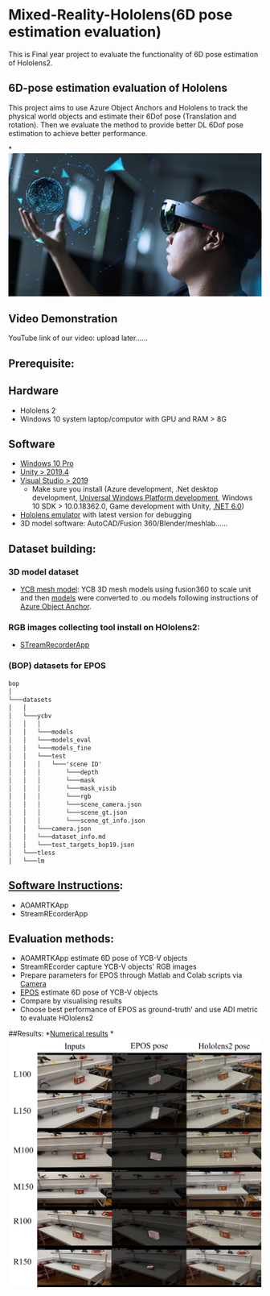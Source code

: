 # Mixed-Reality-Hololens(6D pose estimation evaluation)
 This is Final year project to evaluate the functionality of 6D pose estimation of Hololens2. 

## 6D-pose estimation evaluation of Hololens

This project aims to use Azure Object Anchors and Hololens to track the physical world objects and estimate their 6Dof pose (Translation and rotation).
Then we evaluate the method to provide better DL 6Dof pose estimation to achieve better performance.

*![](https://github.com/Anthony-EEE/Mixed-Reality-Hololens-6D-pose-estimation/blob/main/Images/msft-hololens-2.jpeg)
## Video Demonstration
YouTube link of our video: upload later......

## Prerequisite:
  ## Hardware

  * Hololens 2
  * Windows 10 system laptop/computor with GPU and RAM > 8G

  ## Software
  * [Windows 10 Pro](https://www.microsoft.com/en-gb/d/windows-10-pro/df77x4d43rkt?activetab=pivot:overviewtab)
  * [Unity > 2019.4](https://unity3d.com/get-unity/download/archive) 
  * [Visual Studio > 2019](https://docs.microsoft.com/en-gb/visualstudio/releases/2019/release-notes)
    * Make sure you install (Azure development, .Net desktop development, [Universal Windows Platform development](https://visualstudio.microsoft.com/en-gb/vs/features/universal-windows-platform/), Windows 10 SDK > 10.0.18362.0, Game development with Unity, [.NET 6.0](https://dotnet.microsoft.com/en-us/download/dotnet/6.0))
  * [Hololens emulator](https://docs.microsoft.com/en-us/windows/mixed-reality/develop/advanced-concepts/hololens-emulator-archive) with latest version for debugging
  * 3D model software: AutoCAD/Fusion 360/Blender/meshlab......

## Dataset building:
### 3D model dataset
* [YCB mesh model](https://www.ycbbenchmarks.com/): YCB 3D mesh models using fusion360 to scale unit and then [models](https://github.com/Anthony-EEE/Mixed-Reality-Hololens-6D-pose-estimation/tree/main/Holodataset) were converted to .ou models following instructions of [Azure Object Anchor](https://docs.microsoft.com/en-us/azure/object-anchors/quickstarts/get-started-model-conversion).
### RGB images collecting tool install on HOlolens2:
* [STreamRecorderApp](https://github.com/microsoft/HoloLens2ForCV)
### (BOP) datasets for EPOS
  ```
  bop
  │ 
  └───datasets 
  │   │
  │   └───ycbv
  │   │   │
  │   │   └───models 
  │   │   └───models_eval
  │   │   └───models_fine
  │   │   └───test
  │   │   │   └───'scene ID'
  │   │   │       └───depth
  │   │   │       └───mask
  │   │   │       └───mask_visib
  │   │   │       └───rgb
  │   │   │       └───scene_camera.json
  │   │   │       └───scene_gt.json
  │   │   │       └───scene_gt_info.json
  │   │   └───camera.json
  │   │   └───dataset_info.md
  │   │   └───test_targets_bop19.json
  │   └───tless
  │   └───lm
  ```
## [Software Instructions](https://github.com/Anthony-EEE/Mixed-Reality-Hololens-6D-pose-estimation/blob/main/INstructions.pdf):
* AOAMRTKApp
* StreamREcorderApp

## Evaluation methods:
* AOAMRTKApp estimate 6D pose of YCB-V objects
* StreamREcorder capture YCB-V objects' RGB images
* Prepare parameters for EPOS through Matlab and Colab scripts via [Camera](https://github.com/Anthony-EEE/Mixed-Reality-Hololens-6D-pose-estimation/tree/main/Camera)
* [EPOS](https://github.com/thodan/epos) estimate 6D pose of YCB-V objects
* Compare by visualising results
* Choose best performance of EPOS as ground-truth' and use ADI metric to evaluate HOlolens2

##Results:
*[Numerical results](https://github.com/Anthony-EEE/Mixed-Reality-Hololens-6D-pose-estimation/blob/main/concat_result.csv)
*![Visualised reults example](https://github.com/Anthony-EEE/Mixed-Reality-Hololens-6D-pose-estimation/blob/main/Images/crackerbox.jpg)
